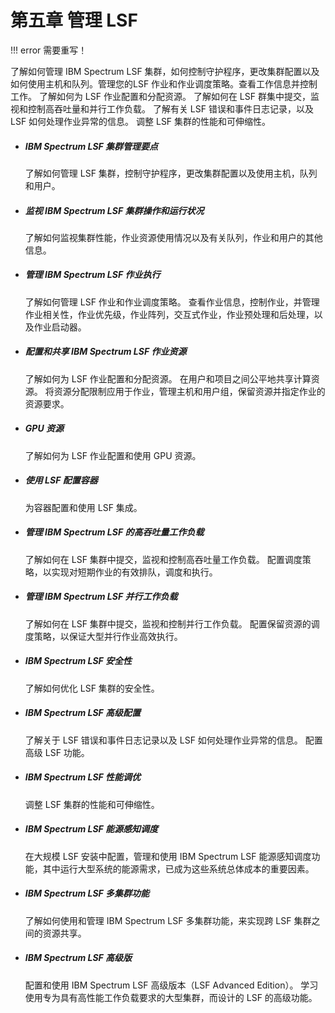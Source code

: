 # 第五章 管理 LSF

!!! error
    需要重写！
    
了解如何管理 IBM Spectrum LSF 集群，如何控制守护程序，更改集群配置以及如何使用主机和队列。管理您的LSF 作业和作业调度策略。查看工作信息并控制工作。 了解如何为 LSF 作业配置和分配资源。 了解如何在 LSF 群集中提交，监视和控制高吞吐量和并行工作负载。 了解有关 LSF 错误和事件日志记录，以及 LSF 如何处理作业异常的信息。 调整 LSF 集群的性能和可伸缩性。

- ##### IBM Spectrum LSF 集群管理要点

  了解如何管理 LSF 集群，控制守护程序，更改集群配置以及使用主机，队列和用户。

- ##### 监视 IBM Spectrum LSF 集群操作和运行状况

  了解如何监视集群性能，作业资源使用情况以及有关队列，作业和用户的其他信息。

- ##### 管理 IBM Spectrum LSF 作业执行

  了解如何管理 LSF 作业和作业调度策略。 查看作业信息，控制作业，并管理作业相关性，作业优先级，作业阵列，交互式作业，作业预处理和后处理，以及作业启动器。

- ##### 配置和共享 IBM Spectrum LSF 作业资源

  了解如何为 LSF 作业配置和分配资源。 在用户和项目之间公平地共享计算资源。 将资源分配限制应用于作业，管理主机和用户组，保留资源并指定作业的资源要求。

- ##### GPU 资源 

  了解如何为 LSF 作业配置和使用 GPU 资源。

- ##### 使用 LSF 配置容器

  为容器配置和使用 LSF 集成。

- ##### 管理 IBM Spectrum LSF 的高吞吐量工作负载

  了解如何在 LSF 集群中提交，监视和控制高吞吐量工作负载。 配置调度策略，以实现对短期作业的有效排队，调度和执行。

- ##### 管理 IBM Spectrum LSF 并行工作负载

  了解如何在 LSF 集群中提交，监视和控制并行工作负载。 配置保留资源的调度策略，以保证大型并行作业高效执行。

- ##### IBM Spectrum LSF 安全性

  了解如何优化 LSF 集群的安全性。

- ##### IBM Spectrum LSF 高级配置

  了解关于 LSF 错误和事件日志记录以及 LSF 如何处理作业异常的信息。 配置高级 LSF 功能。

- ##### IBM Spectrum LSF 性能调优

  调整 LSF 集群的性能和可伸缩性。

- ##### IBM Spectrum LSF 能源感知调度

  在大规模 LSF 安装中配置，管理和使用 IBM Spectrum LSF 能源感知调度功能，其中运行大型系统的能源需求，已成为这些系统总体成本的重要因素。

- ##### IBM Spectrum LSF 多集群功能

  了解如何使用和管理 IBM Spectrum LSF 多集群功能，来实现跨 LSF 集群之间的资源共享。

- ##### IBM Spectrum LSF 高级版

  配置和使用 IBM Spectrum LSF 高级版本（LSF Advanced Edition）。 学习使用专为具有高性能工作负载要求的大型集群，而设计的 LSF 的高级功能。
